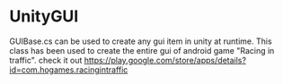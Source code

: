 # UnityGUI

GUIBase.cs can be used to create any gui item in unity at runtime. This class has been used to create the entire gui of android game "Racing in traffic". check it out https://play.google.com/store/apps/details?id=com.hogames.racingintraffic
